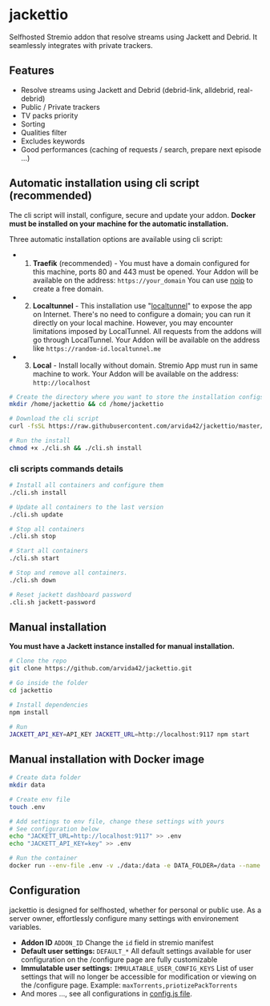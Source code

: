 # jackettio

Selfhosted Stremio addon that resolve streams using Jackett and Debrid. It seamlessly integrates with private trackers.

## Features

- Resolve streams using Jackett and Debrid (debrid-link, alldebrid, real-debrid)
- Public / Private trackers
- TV packs priority
- Sorting
- Qualities filter
- Excludes keywords
- Good performances (caching of requests / search, prepare next episode ...)

## Automatic installation using cli script (recommended)

The cli script will install, configure, secure and update your addon. **Docker must be installed on your machine for the automatic installation.**

Three automatic installation options are available using cli script:

- 1) **Traefik** (recommended) - 
 You must have a domain configured for this machine, ports 80 and 443 must be opened.
 Your Addon will be available on the address: `https://your_domain`
 You can use [noip](https://www.noip.com) to create a free domain.

- 2) **Localtunnel** - 
 This installation use "[localtunnel](https://localtunnel.me/)" to expose the app on Internet.
 There's no need to configure a domain; you can run it directly on your local machine.
 However, you may encounter limitations imposed by LocalTunnel.
 All requests from the addons will go through LocalTunnel.
 Your Addon will be available on the address like `https://random-id.localtunnel.me`

- 3) **Local** - 
 Install locally without domain. Stremio App must run in same machine to work.
 Your Addon will be available on the address: `http://localhost`


```sh
# Create the directory where you want to store the installation configs
mkdir /home/jackettio && cd /home/jackettio

# Download the cli script
curl -fsSL https://raw.githubusercontent.com/arvida42/jackettio/master/cli.sh -o cli.sh

# Run the install
chmod +x ./cli.sh && ./cli.sh install
```


### cli scripts commands details
```sh
# Install all containers and configure them
./cli.sh install

# Update all containers to the last version
./cli.sh update

# Stop all containers
./cli.sh stop

# Start all containers
./cli.sh start

# Stop and remove all containers.
./cli.sh down

# Reset jackett dashboard password
.cli.sh jackett-password
```

## Manual installation

**You must have a Jackett instance installed for manual installation.**

```sh
# Clone the repo
git clone https://github.com/arvida42/jackettio.git

# Go inside the folder
cd jackettio

# Install dependencies
npm install

# Run
JACKETT_API_KEY=API_KEY JACKETT_URL=http://localhost:9117 npm start
```

## Manual installation with Docker image

```sh
# Create data folder
mkdir data

# Create env file
touch .env

# Add settings to env file, change these settings with yours
# See configuration below
echo "JACKETT_URL=http://localhost:9117" >> .env
echo "JACKETT_API_KEY=key" >> .env

# Run the container
docker run --env-file .env -v ./data:/data -e DATA_FOLDER=/data --name jackettio -p 4000:4000 -d arvida42/jackettio:latest
```

## Configuration

jackettio is designed for selfhosted, whether for personal or public use. As a server owner, effortlessly configure many settings with environement variables.

- **Addon ID** `ADDON_ID` Change the `id` field in stremio manifest
- **Default user settings:** `DEFAULT_*` All default settings available for user configuration on the /configure page are fully customizable
- **Immulatable user settings:** `IMMULATABLE_USER_CONFIG_KEYS` List of user settings that will no longer be accessible for modification or viewing on the /configure page. Example: `maxTorrents,priotizePackTorrents`
- And mores ..., see all configurations in [config.js file](https://github.com/arvida42/jackettio/blob/master/src/lib/config.js).